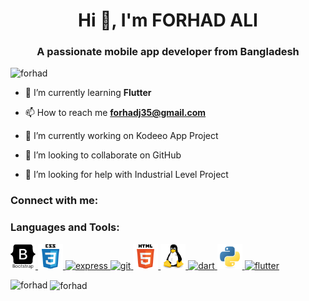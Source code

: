 <h1 align="center">Hi 👋, I'm FORHAD ALI</h1>
<h3 align="center">A passionate mobile app developer from Bangladesh</h3>

<p align="left"> <img
        src="https://komarev.com/ghpvc/?username=mdrefathossen&label=Profile%20views&color=0e75b6&style=flat"
        alt="forhad" /> </p>

- 🌱 I’m currently learning **Flutter**

- 📫 How to reach me **forhadj35@gmail.com**


- 🔭 I’m currently working on Kodeeo App Project 
- 👯 I’m looking to collaborate on GitHub 
- 🤔 I’m looking for help with Industrial Level Project 

<h3 align="left">Connect with me:</h3>
<p align="left">
</p>

<h3 align="left">Languages and Tools:</h3>

<p align="left"> 
    <a href="https://getbootstrap.com" target="_blank" rel="noreferrer"> <img
            src="https://raw.githubusercontent.com/devicons/devicon/master/icons/bootstrap/bootstrap-plain-wordmark.svg"
            alt="bootstrap" width="40" height="40" /> </a>
            <a href="https://www.w3schools.com/css/" target="_blank"
        rel="noreferrer"> <img
            src="https://raw.githubusercontent.com/devicons/devicon/master/icons/css3/css3-original-wordmark.svg"
            alt="css3" width="40" height="40" /> </a> 
            <a href="https://java.com" target="_blank" rel="noreferrer">
        <img src="https://cdn.iconscout.com/icon/free/png-256/free-java-60-1174953.png"
            alt="express" width="40" height="40" /> </a>
            <a href="https://git-scm.com/" target="_blank"
        rel="noreferrer"> <img src="https://www.vectorlogo.zone/logos/git-scm/git-scm-icon.svg" alt="git" width="40"
            height="40" /> </a> <a href="https://www.w3.org/html/" target="_blank" rel="noreferrer"> <img
            src="https://raw.githubusercontent.com/devicons/devicon/master/icons/html5/html5-original-wordmark.svg"
            alt="html5" width="40" height="40" /> </a> 
            <a href="https://www.linux.org/" target="_blank"
        rel="noreferrer"> <img
            src="https://raw.githubusercontent.com/devicons/devicon/master/icons/linux/linux-original.svg" alt="linux"
            width="40" height="40" /> </a> 
        <a style="width: 100px; overflow: hidden; height: 40px;" href="https://dart.dev" target="_blank" rel="noreferrer">
        <img src="https://uxwing.com/wp-content/themes/uxwing/download/brands-and-social-media/dart-programming-language-icon.png"
            alt="dart" width="40" height="40" /> </a> 
<a href="https://www.python.org" target="_blank"
        rel="noreferrer"> <img
            src="https://raw.githubusercontent.com/devicons/devicon/master/icons/python/python-original.svg"
            alt="python" width="40" height="40" /> </a>
             <a href="https://flutter.dev" target="_blank" rel="noreferrer">
        <img src="https://storage.googleapis.com/cms-storage-bucket/6a07d8a62f4308d2b854.svg"
        alt="flutter" width="150" height="40" /> </a> </p><p><img align="left"
        src="https://github-readme-stats.vercel.app/api/top-langs?username=forhad35&show_icons=true&locale=en&layout=compact"
        alt="forhad" /></p>

<p>&nbsp;<img align="center"
        src="https://github-readme-stats.vercel.app/api?username=forhad35&show_icons=true&locale=en" alt="forhad" /></p>
    
